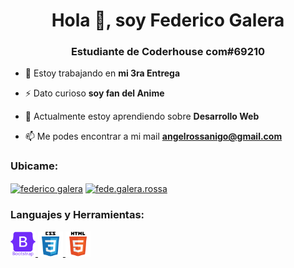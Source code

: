 <h1 align="center">Hola 👋, soy Federico Galera</h1>
<h3 align="center">Estudiante de Coderhouse com#69210</h3>

- 🔭 Estoy trabajando en **mi 3ra Entrega**

- ⚡ Dato curioso **soy fan del Anime**

- 🌱 Actualmente estoy aprendiendo sobre **Desarrollo Web**

- 📫 Me podes encontrar a mi mail **angelrossanigo@gmail.com**

<h3 align="left">Ubicame:</h3>
<p align="left">
<a href="https://www.linkedin.com/in/federico-galera-5a4763183?utm_source=share&utm_campaign=share_via&utm_content=profile&utm_medium=android_app " target="blank"><img align="center" src="https://raw.githubusercontent.com/rahuldkjain/github-profile-readme-generator/master/src/images/icons/Social/linked-in-alt.svg" alt="federico galera" height="30" width="40" /></a>
<a href="https://instagram.com/fede.galera.rossa" target="blank"><img align="center" src="https://raw.githubusercontent.com/rahuldkjain/github-profile-readme-generator/master/src/images/icons/Social/instagram.svg" alt="fede.galera.rossa" height="30" width="40" /></a>
</p>

<h3 align="left">Languajes y Herramientas:</h3>
<p align="left"> <a href="https://getbootstrap.com" target="_blank" rel="noreferrer"> <img src="https://raw.githubusercontent.com/devicons/devicon/master/icons/bootstrap/bootstrap-plain-wordmark.svg" alt="bootstrap" width="40" height="40"/> </a> <a href="https://www.w3schools.com/css/" target="_blank" rel="noreferrer"> <img src="https://raw.githubusercontent.com/devicons/devicon/master/icons/css3/css3-original-wordmark.svg" alt="css3" width="40" height="40"/> </a> <a href="https://www.w3.org/html/" target="_blank" rel="noreferrer"> <img src="https://raw.githubusercontent.com/devicons/devicon/master/icons/html5/html5-original-wordmark.svg" alt="html5" width="40" height="40"/> </a> </p>
